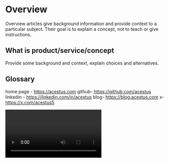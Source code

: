 # Overview

Overview articles give background information and provide context to a particular subject.
Their goal is to explain a concept, not to teach or give instructions.

## What is product/service/concept

Provide some background and context, explain choices and alternatives.

## Glossary

home page - https://acestus.com
github- https://github.com/acestus
linkedin - https://linkedin.com/in/acestus
blog- https://blog.acestus.com
x- https://x.com/acestus5


<video src="https://vimeo.com/1057742570/0484825ea5"/>